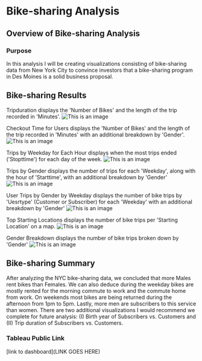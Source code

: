 # Bike-sharing Analysis

## Overview of Bike-sharing Analysis

### Purpose

In this analysis I will be creating visualizations consisting of bike-sharing data from New York City to convince investors that a bike-sharing program in Des Moines is a solid business proposal.

## Bike-sharing Results

Tripduration displays the 'Number of Bikes' and the length of the trip recorded in 'Minutes'.
![This is an image]()

Checkout Time for Users displays the 'Number of Bikes' and the length of the trip recorded in 'Minutes' with an additional breakdown by 'Gender'.
![This is an image]()

Trips by Weekday for Each Hour displays when the most trips ended ('Stopttime') for each day of the week. 
![This is an image]()

Trips by Gender displays the number of trips for each 'Weekday', along with the hour of 'Starttime', with an additional breakdown by 'Gender'
![This is an image]()

User Trips by Gender by Weekday displays the number of bike trips by 'Uesrtype' (Customer or Subscriber) for each 'Weekday' with an additional breakdown by 'Gender'
![This is an image]()

Top Starting Locations displays the number of bike trips per 'Starting Location' on a map.
![This is an image]()

Gender Breakdown displays the number of bike trips broken down by 'Gender'
![This is an image]()

## Bike-sharing Summary 

After analyzing the NYC bike-sharing data, we concluded that more Males rent bikes than Females. We can also deduce during the weekday bikes are mostly rented for the morning commute to work and the commute home from work. On weekends most bikes are being returned during the afternoon from 1pm to 5pm. Lastly, more men are subscribers to this service than women. There are two additional visualizations I would recommend we complete for future analysis: (I) Birth year of Subscribers vs. Customers and (II) Trip duration of Subscribers vs. Customers. 

### Tableau Public Link
[link to dashboard](LINK GOES HERE)
